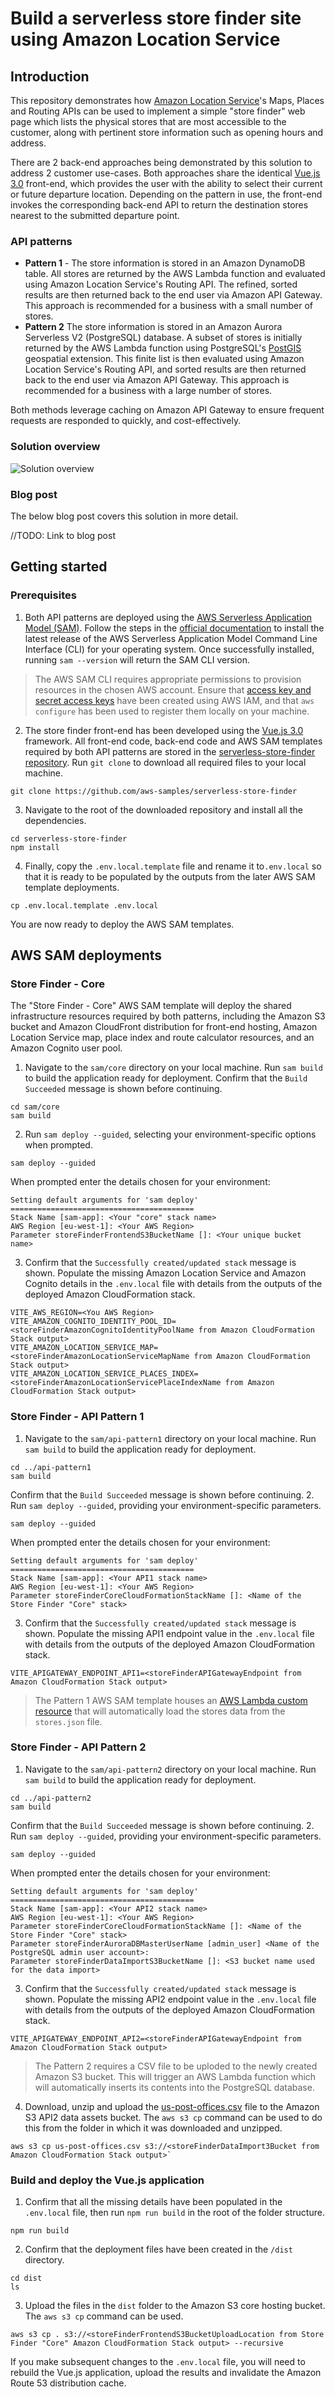 # Build a serverless store finder site using Amazon Location Service

## Introduction

This repository demonstrates how [Amazon Location Service](https://aws.amazon.com/location/)'s Maps, Places and Routing APIs can be used to implement a simple "store finder" web page which lists the physical stores that are most accessible to the customer, along with pertinent store information such as opening hours and address. 

There are 2 back-end approaches being demonstrated by this solution to address 2 customer use-cases. Both approaches share the identical [Vue.js 3.0](https://vuejs.org/) front-end, which provides the user with the ability to select their current or future departure location. Depending on the pattern in use, the front-end invokes the corresponding back-end API to return the destination stores nearest to the submitted departure point.

### API patterns

- **Pattern 1** - The store information is stored in an Amazon DynamoDB table. All stores are returned by the AWS Lambda function and evaluated using Amazon Location Service's Routing API. The refined, sorted results are then returned back to the end user via Amazon API Gateway. This approach is recommended for a business with a small number of stores.
- **Pattern 2** The store information is stored in an Amazon Aurora Serverless V2 (PostgreSQL) database. A subset of stores is initially returned by the AWS Lambda function using PostgreSQL's [PostGIS](https://postgis.net/) geospatial extension. This finite list is then evaluated using Amazon Location Service's Routing API, and sorted results are then returned back to the end user via Amazon API Gateway. This approach is recommended for a business with a large number of stores.

Both methods leverage caching on Amazon API Gateway to ensure frequent requests are responded to quickly, and cost-effectively. 

### Solution overview

![Solution overview](architecture_diagram_v0.4.png)

### Blog post

The below blog post covers this solution in more detail.

//TODO: Link to blog post

## Getting started

### Prerequisites

1. Both API patterns are deployed using the [AWS Serverless Application Model (SAM)](https://aws.amazon.com/serverless/sam/). Follow the steps in the [official documentation](https://docs.aws.amazon.com/serverless-application-model/latest/developerguide/install-sam-cli.html) to install the latest release of the AWS Serverless Application Model Command Line Interface (CLI) for your operating system.
  Once successfully installed, running `sam --version` will return the SAM CLI version.
  >The AWS SAM CLI requires appropriate permissions to provision resources in the chosen AWS account. Ensure that [access key and secret access keys](https://docs.aws.amazon.com/serverless-application-model/latest/developerguide/prerequisites.html) have been created using AWS IAM, and that `aws configure` has been used to register them locally on your machine.
2. The store finder front-end has been developed using the [Vue.js 3.0](https://vuejs.org/) framework. All front-end code, back-end code and AWS SAM templates required by both API patterns are stored in the [serverless-store-finder repository](https://github.com/aws-samples/serverless-store-finder). Run `git clone` to download all required files to your local machine.
```
git clone https://github.com/aws-samples/serverless-store-finder
```
3. Navigate to the root of the downloaded repository and install all the dependencies.
```
cd serverless-store-finder
npm install
```
4. Finally, copy the `.env.local.template` file and rename it to`.env.local` so that it is ready to be populated by the outputs from the later AWS SAM template deployments.
```
cp .env.local.template .env.local
```
You are now ready to deploy the AWS SAM templates.

## AWS SAM deployments

### Store Finder - Core

The "Store Finder - Core" AWS SAM template will deploy the shared infrastructure resources required by both patterns, including the Amazon S3 bucket and Amazon CloudFront distribution for front-end hosting, Amazon Location Service map, place index and route calculator resources, and an Amazon Cognito user pool. 

1. Navigate to the `sam/core` directory on your local machine. Run `sam build` to build the application ready for deployment. Confirm that the `Build Succeeded` message is shown before continuing. 
```
cd sam/core
sam build
```
2. Run `sam deploy --guided`, selecting your environment-specific options when prompted. 
```
sam deploy --guided
```
When prompted enter the details chosen for your environment:
```
Setting default arguments for 'sam deploy'
=========================================
Stack Name [sam-app]: <Your "core" stack name>
AWS Region [eu-west-1]: <Your AWS Region>                                  
Parameter storeFinderFrontendS3BucketName []: <Your unique bucket name>
```
3. Confirm that the `Successfully created/updated stack` message is shown. Populate the missing Amazon Location Service and Amazon Cognito details in the `.env.local` file with details from the outputs of the deployed Amazon CloudFormation stack.
```
VITE_AWS_REGION=<You AWS Region>
VITE_AMAZON_COGNITO_IDENTITY_POOL_ID=<storeFinderAmazonCognitoIdentityPoolName from Amazon CloudFormation Stack output>
VITE_AMAZON_LOCATION_SERVICE_MAP=<storeFinderAmazonLocationServiceMapName from Amazon CloudFormation Stack output>
VITE_AMAZON_LOCATION_SERVICE_PLACES_INDEX=<storeFinderAmazonLocationServicePlaceIndexName from Amazon CloudFormation Stack output>
```

### Store Finder - API Pattern 1

1. Navigate to the `sam/api-pattern1` directory on your local machine. Run `sam build` to build the application ready for deployment.
```
cd ../api-pattern1
sam build
```
Confirm that the `Build Succeeded` message is shown before continuing.
2. Run `sam deploy --guided`, providing your environment-specific parameters.
```
sam deploy --guided
```
When prompted enter the details chosen for your environment:
```
Setting default arguments for 'sam deploy'
=========================================
Stack Name [sam-app]: <Your API1 stack name>
AWS Region [eu-west-1]: <Your AWS Region>
Parameter storeFinderCoreCloudFormationStackName []: <Name of the Store Finder "Core" stack>
```
3. Confirm that the `Successfully created/updated stack` message is shown. Populate the missing API1 endpoint value in the `.env.local` file with details from the outputs of the deployed Amazon CloudFormation stack.
```
VITE_APIGATEWAY_ENDPOINT_API1=<storeFinderAPIGatewayEndpoint from Amazon CloudFormation Stack output>
```
> The Pattern 1 AWS SAM template houses an [AWS Lambda custom resource](https://docs.aws.amazon.com/AWSCloudFormation/latest/UserGuide/template-custom-resources.html) that will automatically load the stores data from the `stores.json` file.

### Store Finder - API Pattern 2

1. Navigate to the `sam/api-pattern2` directory on your local machine. Run `sam build` to build the application ready for deployment.
```
cd ../api-pattern2
sam build
```
Confirm that the `Build Succeeded` message is shown before continuing.
2. Run `sam deploy --guided`, providing your environment-specific parameters.
```
sam deploy --guided
```
When prompted enter the details chosen for your environment:
```
Setting default arguments for 'sam deploy'
=========================================
Stack Name [sam-app]: <Your API2 stack name>
AWS Region [eu-west-1]: <Your AWS Region>
Parameter storeFinderCoreCloudFormationStackName []: <Name of the Store Finder "Core" stack>
Parameter storeFinderAuroraDBMasterUserName [admin_user] <Name of the PostgreSQL admin user account>: 
Parameter storeFinderDataImportS3BucketName []: <S3 bucket name used for the data import>
```
3. Confirm that the `Successfully created/updated stack` message is shown. Populate the missing API2 endpoint value in the `.env.local` file with details from the outputs of the deployed Amazon CloudFormation stack.
```
VITE_APIGATEWAY_ENDPOINT_API2=<storeFinderAPIGatewayEndpoint from Amazon CloudFormation Stack output>
```
> The Pattern 2 requires a CSV file to be uploded to the newly created Amazon S3 bucket. This will trigger an AWS Lambda function which will automatically inserts its contents into the PostgreSQL database.
4. Download, unzip and upload the [us-post-offices.csv](https://dataverse.harvard.edu/dataset.xhtml?persistentId=doi:10.7910/DVN/NUKCNA) file to the Amazon S3 API2 data assets bucket. The `aws s3 cp` command can be used to do this from the folder in which it was downloaded and unzipped.
```
aws s3 cp us-post-offices.csv s3://<storeFinderDataImport3Bucket from Amazon CloudFormation Stack output>`
```

### Build and deploy the Vue.js application

1. Confirm that all the missing details have been populated in the `.env.local` file, then run `npm run build` in the root of the folder structure.
```
npm run build
```
2. Confirm that the deployment files have been created in the `/dist` directory.
```
cd dist
ls
```
3. Upload the files in the `dist` folder to the Amazon S3 core hosting bucket. The `aws s3 cp` command can be used.
```
aws s3 cp . s3://<storeFinderFrontendS3BucketUploadLocation from Store Finder "Core" Amazon CloudFormation Stack output> --recursive
```
If you make subsequent changes to the `.env.local` file, you will need to rebuild the Vue.js application, upload the results and invalidate the Amazon Route 53 distribution cache.